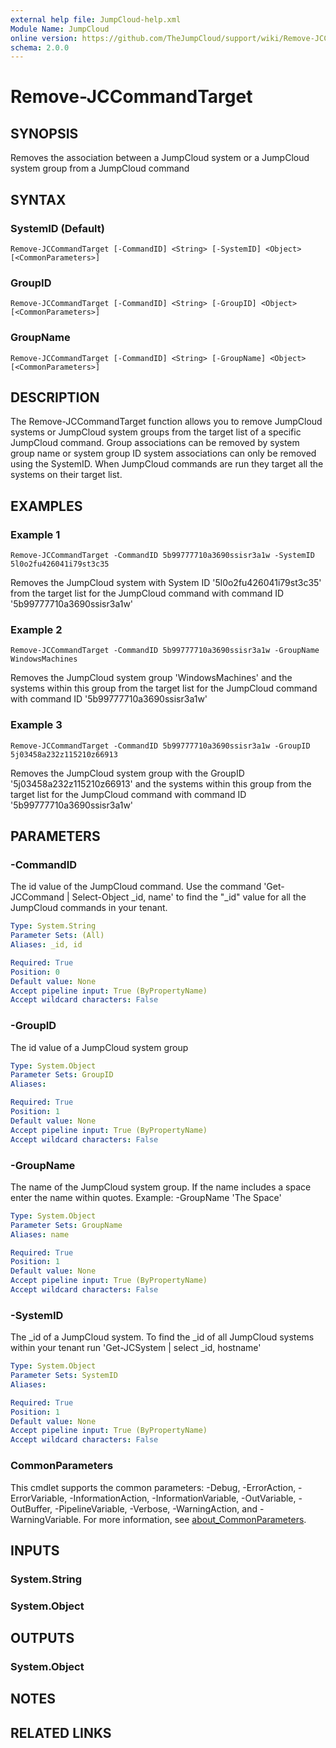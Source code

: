 ```yaml
---
external help file: JumpCloud-help.xml
Module Name: JumpCloud
online version: https://github.com/TheJumpCloud/support/wiki/Remove-JCCommandTarget
schema: 2.0.0
---
```


# Remove-JCCommandTarget

## SYNOPSIS
Removes the association between a JumpCloud system or a JumpCloud system group from a JumpCloud command

## SYNTAX

### SystemID (Default)
```
Remove-JCCommandTarget [-CommandID] <String> [-SystemID] <Object> [<CommonParameters>]
```

### GroupID
```
Remove-JCCommandTarget [-CommandID] <String> [-GroupID] <Object> [<CommonParameters>]
```

### GroupName
```
Remove-JCCommandTarget [-CommandID] <String> [-GroupName] <Object> [<CommonParameters>]
```

## DESCRIPTION
The Remove-JCCommandTarget function allows you to remove JumpCloud systems or JumpCloud system groups from the target list of a specific JumpCloud command.
Group associations can be removed by system group name or system group ID system associations can only be removed using the SystemID.
When JumpCloud commands are run they target all the systems on their target list.

## EXAMPLES

### Example 1
```
Remove-JCCommandTarget -CommandID 5b99777710a3690ssisr3a1w -SystemID 5l0o2fu426041i79st3c35
```

Removes the JumpCloud system with System ID '5l0o2fu426041i79st3c35' from the target list for the JumpCloud command with command ID '5b99777710a3690ssisr3a1w'

### Example 2
```
Remove-JCCommandTarget -CommandID 5b99777710a3690ssisr3a1w -GroupName WindowsMachines
```

Removes the JumpCloud system group 'WindowsMachines' and the systems within this group from the target list for the JumpCloud command with command ID '5b99777710a3690ssisr3a1w'

### Example 3
```
Remove-JCCommandTarget -CommandID 5b99777710a3690ssisr3a1w -GroupID 5j03458a232z115210z66913
```

Removes the JumpCloud system group with the GroupID '5j03458a232z115210z66913' and the systems within this group from the target list for the JumpCloud command with command ID '5b99777710a3690ssisr3a1w'

## PARAMETERS

### -CommandID
The id value of the JumpCloud command.
Use the command 'Get-JCCommand | Select-Object _id, name' to find the "_id" value for all the JumpCloud commands in your tenant.

```yaml
Type: System.String
Parameter Sets: (All)
Aliases: _id, id

Required: True
Position: 0
Default value: None
Accept pipeline input: True (ByPropertyName)
Accept wildcard characters: False
```

### -GroupID
The id value of a JumpCloud system group

```yaml
Type: System.Object
Parameter Sets: GroupID
Aliases:

Required: True
Position: 1
Default value: None
Accept pipeline input: True (ByPropertyName)
Accept wildcard characters: False
```

### -GroupName
The name of the JumpCloud system group.
If the name includes a space enter the name within quotes.
Example: -GroupName 'The Space'

```yaml
Type: System.Object
Parameter Sets: GroupName
Aliases: name

Required: True
Position: 1
Default value: None
Accept pipeline input: True (ByPropertyName)
Accept wildcard characters: False
```

### -SystemID
The _id of a JumpCloud system.
To find the _id of all JumpCloud systems within your tenant run 'Get-JCSystem | select _id, hostname'

```yaml
Type: System.Object
Parameter Sets: SystemID
Aliases:

Required: True
Position: 1
Default value: None
Accept pipeline input: True (ByPropertyName)
Accept wildcard characters: False
```

### CommonParameters
This cmdlet supports the common parameters: -Debug, -ErrorAction, -ErrorVariable, -InformationAction, -InformationVariable, -OutVariable, -OutBuffer, -PipelineVariable, -Verbose, -WarningAction, and -WarningVariable. For more information, see [about_CommonParameters](http://go.microsoft.com/fwlink/?LinkID=113216).

## INPUTS

### System.String
### System.Object
## OUTPUTS

### System.Object
## NOTES

## RELATED LINKS
